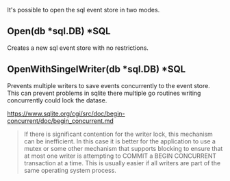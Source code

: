 It's possible to open the sql event store in two modes.

## Open(db *sql.DB) *SQL 

Creates a new sql event store with no restrictions.

## OpenWithSingelWriter(db *sql.DB) *SQL

Prevents multiple writers to save events concurrently to the event store. This can prevent 
problems in sqlite there multiple go routines writing concurrently could lock the datase.

https://www.sqlite.org/cgi/src/doc/begin-concurrent/doc/begin_concurrent.md
 
> If there is significant contention for the writer lock, this mechanism can
> be inefficient. In this case it is better for the application to use a mutex
> or some other mechanism that supports blocking to ensure that at most one
> writer is attempting to COMMIT a BEGIN CONCURRENT transaction at a time.
> This is usually easier if all writers are part of the same operating system process.

